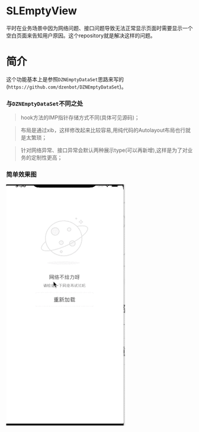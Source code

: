 # SLEmptyView
平时在业务场景中因为网络问题、接口问题导致无法正常显示页面时需要显示一个空白页面来告知用户原因。这个repository就是解决这样的问题。
# 简介
这个功能基本上是参照`DZNEmptyDataSet`思路来写的(`https://github.com/dzenbot/DZNEmptyDataSet`)。
### 与`DZNEmptyDataSet`不同之处

 >hook方法的IMP指针存储方式不同(具体可见源码)；

 >布局是通过xib，这样修改起来比较容易,用纯代码的Autolayout布局也行就是太繁琐；

 >针对网络异常、接口异常会默认两种展示type(可以再新增),这样是为了对业务的定制性更高；

### 简单效果图
![img](https://github.com/lishuailibertine/SLEmptyView/blob/master/EmptyView.gif) 
